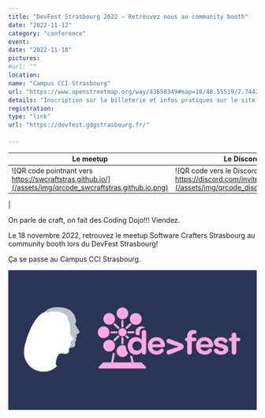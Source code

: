 ```yaml
---
title: "DevFest Strasbourg 2022 — Retrouvez nous au community booth"
date: "2022-11-12"
category: "conference"
event:
date: "2022-11-18"
pictures:
#url: ""
location:
name: "Campus CCI Strasbourg"
url: "https://www.openstreetmap.org/way/43658349#map=18/48.55519/7.74425&layers=N"
details: "Inscription sur la billeterie et infos pratiques sur le site du DevFest Strasbourg."
registration:
type: "link"
url: "https://devfest.gdgstrasbourg.fr/"

---
```


| Le meetup                                                                                                | Le Discord                                                                                                       |
|----------------------------------------------------------------------------------------------------------|------------------------------------------------------------------------------------------------------------------|
| ![QR code pointnant vers https://swcraftstras.github.io/](/assets/img/qrcode_swcraftstras.github.io.png) | ![QR code vers le Discord du meetup : https://discord.com/invite/s2USaKanCU](/assets/img/qrcode_discord.com.png) |
|

On parle de craft, on fait des Coding Dojo!!! Viendez.

Le 18 novembre 2022, retrouvez le meetup Software Crafters Strasbourg au community booth lors du DevFest Strasbourg!

Ça se passe au Campus CCI Strasbourg.

![Logo de Software Crafters Strasboug et du DevFest Strasbourg l'un à côté de l'autre](/assets/img/event-swcraftsxb-devfest-2022.jpeg)

